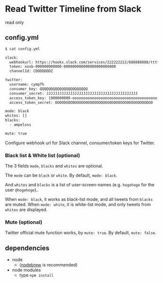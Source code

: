 # Read Twitter Timeline from Slack

read only

## config.yml

```bash
$ cat config.yml

slack:
  webhookurl: https://hooks.slack.com/services/222222222/888888888/tttttttttttttttttttttttt
  token: xoxb-000000000000-000000000000000000000000
  channelId: CDDDDDDDZ

twitter:
  username: cympfh
  consumer_key: QQQQQQQQQQQQQQQQQQQQQQ
  consumer_secret: JJJJJJJJJJJJJJJJJJJJJJJJJJJJJJJJJJJJJJJJJJ
  access_token_key: 1900000000-ooooooooooooooooooooooooooooooooooooooo
  access_token_secret: OOOOOOOOOOOOOOOOOOOOOOOOOOOOOOOOOOOOOOOOOOOOO

mode: black
whites: []
blacks:
  - ampeloss

mute: true
```

Configure webhook url for Slack channel, consumer/token keys for Twitter.

### Black list & White list (optional)

The 3 fields `mode`, `blacks` and `whites` are optional.

The `mode` can be `black` or `white`.
By default, `mode: black`.

And `whites` and `blacks` is a list of user-screen-names (e.g. `hogehoge` for the user `@hogehoge`)..

When `mode: black`, it works as black-list mode, and all tweets from `blacks` are muted.
When `mode: white`, it is white-list mode, and only tweets from `whites` are displayed.

### Mute (optional)

Twitter official mute function works, by `mute: true`.
By default, `mute: false`.

## dependencies

- node
    - ([nodebrew](https://github.com/hokaccha/nodebrew) is recommended)
- node modules
    - type `npm install`
